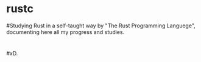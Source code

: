 # rustc


#Studying Rust in a self-taught way by "The Rust Programming Languege", documenting here all my progress and studies.
#
#
#
#
#
#
#
#
#
#xD.

